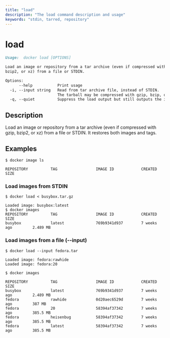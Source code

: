 ```yaml
---
title: "load"
description: "The load command description and usage"
keywords: "stdin, tarred, repository"
---
```


# load

```markdown
Usage:  docker load [OPTIONS]

Load an image or repository from a tar archive (even if compressed with gzip,
bzip2, or xz) from a file or STDIN.

Options:
      --help           Print usage
  -i, --input string   Read from tar archive file, instead of STDIN.
                       The tarball may be compressed with gzip, bzip, or xz
  -q, --quiet          Suppress the load output but still outputs the imported images
```

## Description

Load an image or repository from a tar archive (even if compressed with gzip,
bzip2, or xz) from a file or STDIN. It restores both images and tags.

## Examples

```console
$ docker image ls

REPOSITORY          TAG                 IMAGE ID            CREATED             SIZE
```

### Load images from STDIN

```console
$ docker load < busybox.tar.gz

Loaded image: busybox:latest
$ docker images
REPOSITORY          TAG                 IMAGE ID            CREATED             SIZE
busybox             latest              769b9341d937        7 weeks ago         2.489 MB
```

### <a name=input></a> Load images from a file (--input)

```console
$ docker load --input fedora.tar

Loaded image: fedora:rawhide
Loaded image: fedora:20

$ docker images

REPOSITORY          TAG                 IMAGE ID            CREATED             SIZE
busybox             latest              769b9341d937        7 weeks ago         2.489 MB
fedora              rawhide             0d20aec6529d        7 weeks ago         387 MB
fedora              20                  58394af37342        7 weeks ago         385.5 MB
fedora              heisenbug           58394af37342        7 weeks ago         385.5 MB
fedora              latest              58394af37342        7 weeks ago         385.5 MB
```
